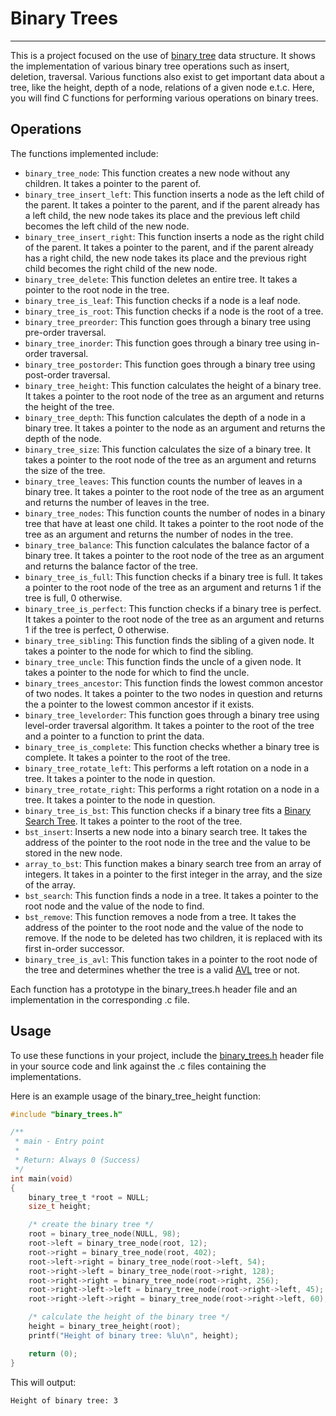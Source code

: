 # Binary Trees

---

This is a project focused on the use of [binary tree](https://en.wikipedia.org/wiki/Binary_tree)
data structure. It shows the implementation of various binary tree operations
such as insert, deletion, traversal. Various functions also exist to get important
data about a tree, like the height, depth of a node, relations of a given node e.t.c.
Here, you will find C functions for performing various operations on binary trees.

## Operations

The functions implemented include:

- `binary_tree_node`: This function creates a new node without any children. It takes
  a pointer to the parent of.
- `binary_tree_insert_left`: This function inserts a node as the left child of the parent.
  It takes a pointer to the parent, and if the parent already has a left child, the
  new node takes its place and the previous left child becomes the left child of the new node.
- `binary_tree_insert_right`: This function inserts a node as the right child of the parent.
  It takes a pointer to the parent, and if the parent already has a right child, the
  new node takes its place and the previous right child becomes the right child of the new node.
- `binary_tree_delete`: This function deletes an entire tree. It takes a pointer to the
  root node in the tree.
- `binary_tree_is_leaf`: This function checks if a node is a leaf node.
- `binary_tree_is_root`: This function checks if a node is the root of a tree.
- `binary_tree_preorder`: This function goes through a binary tree using pre-order traversal.
- `binary_tree_inorder`: This function goes through a binary tree using in-order traversal.
- `binary_tree_postorder`: This function goes through a binary tree using post-order traversal.
- `binary_tree_height`: This function calculates the height of a binary tree.
  It takes a pointer to the root node of the tree as an argument and returns the height of the tree.
- `binary_tree_depth`: This function calculates the depth of a node in a binary tree.
  It takes a pointer to the node as an argument and returns the depth of the node.
- `binary_tree_size`: This function calculates the size of a binary tree.
  It takes a pointer to the root node of the tree as an argument and returns the size of the tree.
- `binary_tree_leaves`: This function counts the number of leaves in a binary tree.
  It takes a pointer to the root node of the tree as an argument and returns the number of leaves in the tree.
- `binary_tree_nodes`: This function counts the number of nodes in a binary tree
  that have at least one child. It takes a pointer to the root node of the tree as an argument
  and returns the number of nodes in the tree.
- `binary_tree_balance`: This function calculates the balance factor of a binary tree.
  It takes a pointer to the root node of the tree as an argument and returns the balance factor of the tree.
- `binary_tree_is_full`: This function checks if a binary tree is full. It takes a pointer
  to the root node of the tree as an argument and returns 1 if the tree is full, 0 otherwise.
- `binary_tree_is_perfect`: This function checks if a binary tree is perfect.
  It takes a pointer to the root node of the tree as an argument and returns 1 if the tree is perfect, 0 otherwise.
- `binary_tree_sibling`: This function finds the sibling of a given node. It takes a pointer to the node
  for which to find the sibling.
- `binary_tree_uncle`: This function finds the uncle of a given node. It takes a pointer to the node
  for which to find the uncle.
- `binary_trees_ancestor`: This function finds the lowest common ancestor of two nodes. It takes a pointer
  to the two nodes in question and returns the a pointer to the lowest common ancestor if it exists.
- `binary_tree_levelorder`: This function goes through a binary tree using level-order traversal algorithm.
  It takes a pointer to the root of the tree and a pointer to a function to print the data.
- `binary_tree_is_complete`: This function checks whether a binary tree is complete. It takes a pointer to the root
  of the tree.
- `binary_tree_rotate_left`: This performs a left rotation on a node in a tree.
  It takes a pointer to the node in question.
- `binary_tree_rotate_right`: This performs a right rotation on a node in a tree.
  It takes a pointer to the node in question.
- `binary_tree_is_bst`: This function checks if a binary tree fits a
  [Binary Search Tree](https://en.wikipedia.org/wiki/Binary_search_tree).
  It takes a pointer to the root of the tree.
- `bst_insert`: Inserts a new node into a binary search tree. It takes the address of the
  pointer to the root node in the tree and the value to be stored in the new node.
- `array_to_bst`: This function makes a binary search tree from an array of integers.
  It takes in a pointer to the first integer in the array, and the size of the array.
- `bst_search`: This function finds a node in a tree.
  It takes a pointer to the root node and the value of the node to find.
- `bst_remove`: This function removes a node from a tree. It takes the address of the pointer
  to the root node and the value of the node to remove.
  If the node to be deleted has two children, it is replaced with its first in-order successor.
- `binary_tree_is_avl`: This function takes in a pointer to the root node of the tree and
  determines whether the tree is a valid [AVL](https://en.wikipedia.org/wiki/AVL_tree) tree or not.

Each function has a prototype in the binary_trees.h header file and an implementation in the corresponding .c file.

## Usage

To use these functions in your project, include the [binary_trees.h](https://github.com/chee-zaram/binary_trees/blob/main/binary_trees.h)
header file in your source code and link against the .c files containing the implementations.

Here is an example usage of the binary_tree_height function:

```c
#include "binary_trees.h"

/**
 * main - Entry point
 *
 * Return: Always 0 (Success)
 */
int main(void)
{
    binary_tree_t *root = NULL;
    size_t height;

    /* create the binary tree */
    root = binary_tree_node(NULL, 98);
    root->left = binary_tree_node(root, 12);
    root->right = binary_tree_node(root, 402);
    root->left->right = binary_tree_node(root->left, 54);
    root->right->left = binary_tree_node(root->right, 128);
    root->right->right = binary_tree_node(root->right, 256);
    root->right->left->left = binary_tree_node(root->right->left, 45);
    root->right->left->right = binary_tree_node(root->right->left, 60);

    /* calculate the height of the binary tree */
    height = binary_tree_height(root);
    printf("Height of binary tree: %lu\n", height);

    return (0);
}
```

This will output:

```sh
Height of binary tree: 3
```
